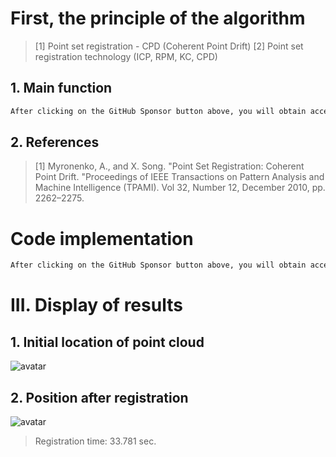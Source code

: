 #  First, the principle of the algorithm 

>  [1] Point set registration - CPD (Coherent Point Drift) [2] Point set registration technology (ICP, RPM, KC, CPD) 

##  1. Main function 

  ```python  
After clicking on the GitHub Sponsor button above, you will obtain access permissions to my private code repository ( https://github.com/slowlon/my_code_bar ) to view this blog code. By searching the code number of this blog, you can find the code you need, code number is: 2024020309574499530
  ```  
##  2. References 

>  [1] Myronenko, A., and X. Song. "Point Set Registration: Coherent Point Drift. "Proceedings of IEEE Transactions on Pattern Analysis and Machine Intelligence (TPAMI). Vol 32, Number 12, December 2010, pp. 2262–2275. 

#  Code implementation 

  ```python  
After clicking on the GitHub Sponsor button above, you will obtain access permissions to my private code repository ( https://github.com/slowlon/my_code_bar ) to view this blog code. By searching the code number of this blog, you can find the code you need, code number is: 2024020309574499530
  ```  
#  III. Display of results 

##  1. Initial location of point cloud 

 ![avatar]( 20210427210934679.png) 

##  2. Position after registration 

 ![avatar]( 20210427211006334.png) 

>  Registration time: 33.781 sec. 

